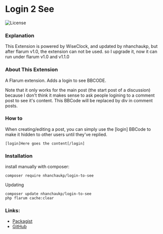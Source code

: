 # Login 2 See

![License](https://img.shields.io/badge/license-MIT-blue.svg)

### Explanation

This Extension is powered by WiseClock, and updated by nhanchaukp, but after flarum v1.0, the extension can not be used. so I upgrade it, now it can run under flarum v1.0 and v1.1.0

### About This Extension

A Flarum extension. Adds a login to see BBCODE.

Note that it only works for the main post (the start post of a discussion) because I don't think it makes sense to ask people logining to a comment post to see it's content. This BBCode will be replaced by div in comment posts.

### How to

When creating/editing a post, you can simply use the [login] BBCode to make it hidden to other users until they've replied.
```
[login]Here goes the content[/login]
```

### Installation

install manually with composer:
```
composer require nhanchaukp/login-to-see
```
Updating
```
composer update nhanchaukp/login-to-see
php flarum cache:clear
```

### Links: 
- [Packagist](https://packagist.org/packages/nhanchaukp/login-to-see)
- [GitHub](https://github.com/nhanchaukp/flarum-ext-login2see)
